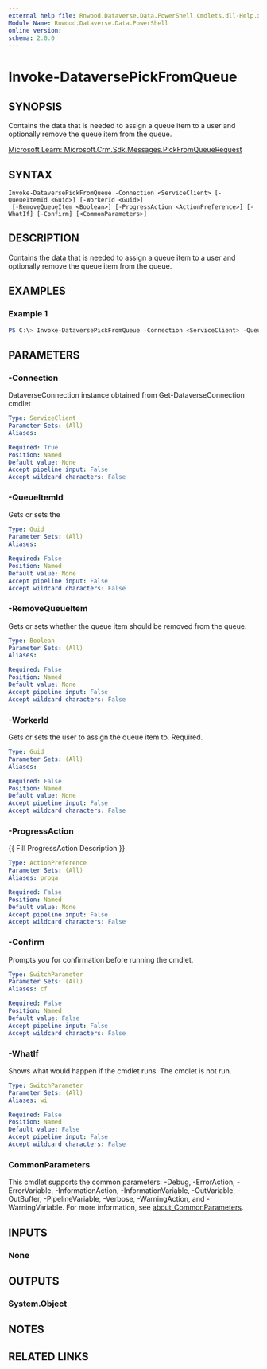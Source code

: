 ```yaml
---
external help file: Rnwood.Dataverse.Data.PowerShell.Cmdlets.dll-Help.xml
Module Name: Rnwood.Dataverse.Data.PowerShell
online version:
schema: 2.0.0
---
```


# Invoke-DataversePickFromQueue

## SYNOPSIS
Contains the data that is needed to assign a queue item to a user and optionally remove the queue item from the queue.

[Microsoft Learn: Microsoft.Crm.Sdk.Messages.PickFromQueueRequest](https://learn.microsoft.com/dotnet/api/Microsoft.Crm.Sdk.Messages.PickFromQueueRequest)

## SYNTAX

```
Invoke-DataversePickFromQueue -Connection <ServiceClient> [-QueueItemId <Guid>] [-WorkerId <Guid>]
 [-RemoveQueueItem <Boolean>] [-ProgressAction <ActionPreference>] [-WhatIf] [-Confirm] [<CommonParameters>]
```

## DESCRIPTION
Contains the data that is needed to assign a queue item to a user and optionally remove the queue item from the queue.

## EXAMPLES

### Example 1
```powershell
PS C:\> Invoke-DataversePickFromQueue -Connection <ServiceClient> -QueueItemId <Guid> -WorkerId <Guid> -RemoveQueueItem <Boolean>
```

## PARAMETERS

### -Connection
DataverseConnection instance obtained from Get-DataverseConnection cmdlet

```yaml
Type: ServiceClient
Parameter Sets: (All)
Aliases:

Required: True
Position: Named
Default value: None
Accept pipeline input: False
Accept wildcard characters: False
```

### -QueueItemId
Gets or sets the

```yaml
Type: Guid
Parameter Sets: (All)
Aliases:

Required: False
Position: Named
Default value: None
Accept pipeline input: False
Accept wildcard characters: False
```

### -RemoveQueueItem
Gets or sets whether the queue item should be removed from the queue.

```yaml
Type: Boolean
Parameter Sets: (All)
Aliases:

Required: False
Position: Named
Default value: None
Accept pipeline input: False
Accept wildcard characters: False
```

### -WorkerId
Gets or sets the user to assign the queue item to. Required.

```yaml
Type: Guid
Parameter Sets: (All)
Aliases:

Required: False
Position: Named
Default value: None
Accept pipeline input: False
Accept wildcard characters: False
```

### -ProgressAction
{{ Fill ProgressAction Description }}

```yaml
Type: ActionPreference
Parameter Sets: (All)
Aliases: proga

Required: False
Position: Named
Default value: None
Accept pipeline input: False
Accept wildcard characters: False
```

### -Confirm
Prompts you for confirmation before running the cmdlet.

```yaml
Type: SwitchParameter
Parameter Sets: (All)
Aliases: cf

Required: False
Position: Named
Default value: False
Accept pipeline input: False
Accept wildcard characters: False
```

### -WhatIf
Shows what would happen if the cmdlet runs. The cmdlet is not run.

```yaml
Type: SwitchParameter
Parameter Sets: (All)
Aliases: wi

Required: False
Position: Named
Default value: False
Accept pipeline input: False
Accept wildcard characters: False
```

### CommonParameters
This cmdlet supports the common parameters: -Debug, -ErrorAction, -ErrorVariable, -InformationAction, -InformationVariable, -OutVariable, -OutBuffer, -PipelineVariable, -Verbose, -WarningAction, and -WarningVariable. For more information, see [about_CommonParameters](http://go.microsoft.com/fwlink/?LinkID=113216).

## INPUTS

### None
## OUTPUTS

### System.Object
## NOTES

## RELATED LINKS
